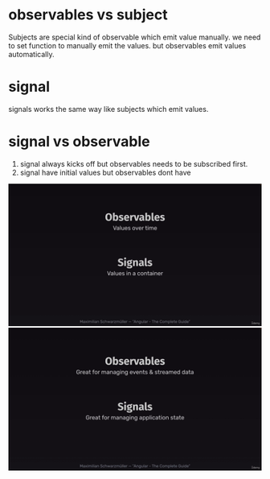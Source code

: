 # observables vs subject
Subjects are special kind of observable which emit value manually. we need to set function to manually emit the values. but observables emit values automatically.

# signal
signals works the same way like subjects which emit values.

# signal vs observable
1. signal always kicks off but observables needs to be subscribed first.
2. signal have initial values but observables dont have

![alt text](image-1.png)
![alt text](image.png)